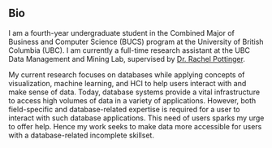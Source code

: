 ## Bio

I am a fourth-year undergraduate student in the Combined Major of Business and Computer Science (BUCS) program at the University of British Columbia (UBC). I am currently a full-time research assistant at the UBC Data Management and Mining Lab, supervised by [Dr. Rachel Pottinger]. 

My current research focuses on databases while applying concepts of visualization, machine learning, and HCI to help users interact with and make sense of data. Today, database systems provide a vital infrastructure to access high volumes of data in a variety of applications. However, both field-specific and database-related expertise is required for a user to interact with such database applications. This need of users sparks my urge to offer help. Hence my work seeks to make data more accessible for users with a database-related incomplete skillset.

[Dr. Rachel Pottinger]: https://www.cs.ubc.ca/~rap/